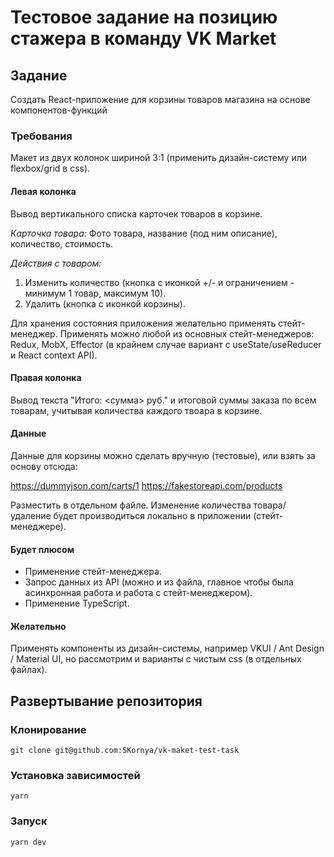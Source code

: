 # Тестовое задание на позицию стажера в команду VK Market

## Задание

Создать React-приложение для корзины товаров магазина на основе компонентов-функций

### Требования

Макет из двух колонок шириной 3:1 (применить дизайн-систему или flexbox/grid в css).

#### Левая колонка

Вывод вертикального списка карточек товаров в корзине.

*Карточка товара:*
Фото товара, название (под ним описание), количество, стоимость.

*Действия с товаром:*
1. Изменить количество (кнопка с иконкой +/- и ограничением - минимум 1 товар, максимум 10).
2. Удалить (кнопка с иконкой корзины).

Для хранения состояния приложения желательно применять стейт-менеджер.
Применять можно любой из основных стейт-менеджеров: Redux, MobX, Effector&nbsp;(в крайнем случае вариант с useState/useReducer и React context API).

#### Правая колонка

Вывод текста "Итого: &lt;сумма&gt; руб." и итоговой суммы заказа по всем товарам, учитывая количества каждого твоара в корзине.

#### Данные

Данные для корзины можно сделать вручную (тестовые), или взять за основу отсюда:

https://dummyjson.com/carts/1
https://fakestoreapi.com/products

Разместить в отдельном файле.
Изменение количества товара/удаление будет производиться локально в приложении (стейт-менеджере).

#### Будет плюсом

- Применение стейт-менеджера.
- Запрос данных из API (можно и из файла, главное чтобы была асинхронная работа и работа с стейт-менеджером).
- Применение TypeScript.

#### Желательно

Применять компоненты из дизайн-системы, например VKUI / Ant Design / Material UI, но рассмотрим и варианты с чистым css (в отдельных файлах).


## Развертывание репозитория

### Клонирование

`git clone git@github.com:SKornya/vk-maket-test-task`

### Установка зависимостей

`yarn`

### Запуск

`yarn dev`
